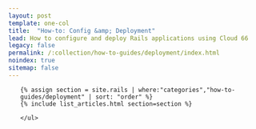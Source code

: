 ```yaml
---
layout: post
template: one-col
title:  "How-to: Config &amp; Deployment"
lead: How to configure and deploy Rails applications using Cloud 66
legacy: false
permalink: /:collection/how-to-guides/deployment/index.html
noindex: true
sitemap: false
---
```


<div class="Toc Toc--howto">
    <ul>

    {% assign section = site.rails | where:"categories","how-to-guides/deployment" | sort: "order" %}
    {% include list_articles.html section=section %}

    </ul>
</div><!--/.Toc-->
